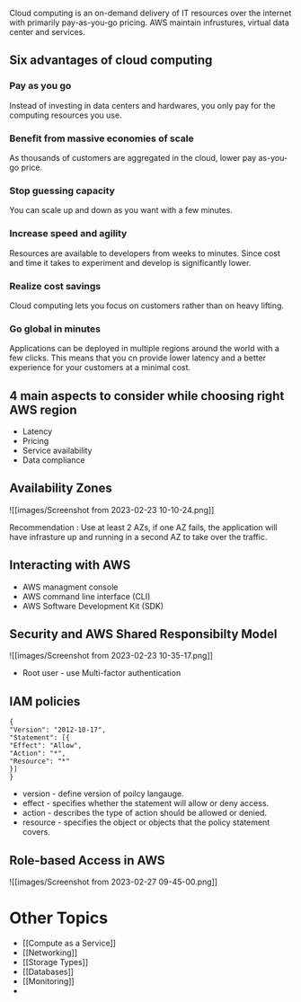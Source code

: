 Cloud computing is an on-demand delivery of IT resources over the internet with primarily pay-as-you-go pricing. AWS maintain infrustures, virtual data center and services.

## Six advantages of cloud computing

### Pay as you go

Instead of investing in data centers and hardwares, you only pay for the computing resources you use. 

### Benefit from massive economies of scale

As thousands of customers are aggregated in the cloud, lower pay as-you-go price.

### Stop guessing capacity

You can scale up and down as you want with a few minutes.

### Increase speed and agility

Resources are available to developers from weeks to minutes. Since cost and time it takes to experiment and develop is significantly lower.

### Realize cost savings

Cloud computing lets you focus on customers rather than on heavy lifting. 

### Go global in minutes

Applications can be deployed in multiple regions around the world with a few clicks. This means that you cn provide lower latency and a better experience for your customers at a minimal cost.


## 4 main aspects to consider while choosing right AWS region

- Latency
- Pricing
- Service availability
- Data compliance

## Availability Zones

![[images/Screenshot from 2023-02-23 10-10-24.png]]

Recommendation : Use at least 2 AZs, if one AZ fails, the application will have infrasture up and running in a second AZ to take over the traffic.

## Interacting with AWS

- AWS managment console
- AWS command line interface (CLI)
- AWS Software Development Kit (SDK)

## Security and AWS Shared Responsibilty Model

![[images/Screenshot from 2023-02-23 10-35-17.png]]

- Root user - use Multi-factor authentication

## IAM policies

```
{  
"Version": "2012-10-17",  
"Statement": [{  
"Effect": "Allow",  
"Action": "*",  
"Resource": "*"  
}]  
}
```

- version - define version of poilcy langauge. 
- effect - specifies whether the statement will allow or deny access. 
- action - describes the type of action should be allowed or denied.
- resource - specifies the object or objects that the policy statement covers.

## Role-based Access in AWS

![[images/Screenshot from 2023-02-27 09-45-00.png]]
# Other Topics

- [[Compute as a Service]]
- [[Networking]]
- [[Storage Types]]
- [[Databases]]
- [[Monitoring]]
- 